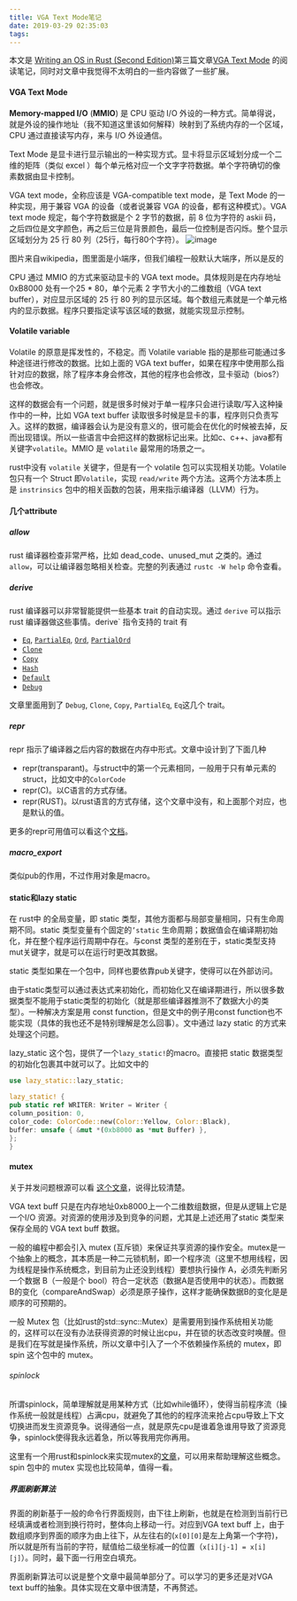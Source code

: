 ```yaml
---
title: VGA Text Mode笔记
date: 2019-03-29 02:35:03
tags:
---
```


本文是 [Writing an OS in Rust (Second Edition)](https://os.phil-opp.com/second-edition/)第三篇文章[VGA Text Mode](https://os.phil-opp.com/vga-text-mode/) 的阅读笔记，同时对文章中我觉得不太明白的一些内容做了一些扩展。

#### VGA Text Mode

**Memory-mapped I/O** (**MMIO**) 是 CPU 驱动 I/O 外设的一种方式。简单得说，就是外设的操作地址（我不知道这里该如何解释）映射到了系统内存的一个区域，CPU 通过直接读写内存，来与 I/O 外设通信。
<!--more-->
Text Mode 是显卡进行显示输出的一种实现方式。显卡将显示区域划分成一个二维的矩阵（类似 excel ）每个单元格对应一个文字字符数据。单个字符确切的像素数据由显卡控制。

VGA text mode，全称应该是 VGA-compatible text mode，是 Text Mode 的一种实现，用于兼容 VGA 的设备（或者说兼容 VGA 的设备，都有这种模式）。VGA text mode 规定，每个字符数据是个 2 字节的数据，前 8 位为字符的 askii 码，之后四位是文字颜色，再之后三位是背景颜色，最后一位控制是否闪烁。整个显示区域划分为 25 行 80 列（25行，每行80个字符）。 ![image](http://ww1.sinaimg.cn/large/0071ouepgy1g1gacwcic8j30yy03jjrc.jpg)

图片来自wikipedia，图里面是小端序，但我们编程一般默认大端序，所以是反的

CPU 通过 MMIO 的方式来驱动显卡的 VGA text mode。具体规则是在内存地址 0xB8000 处有一个25 * 80，单个元素 2 字节大小的二维数组（VGA text buffer），对应显示区域的 25 行 80 列的显示区域。每个数组元素就是一个单元格内的显示数据。程序只要指定读写该区域的数据，就能实现显示控制。

#### Volatile variable

Volatile 的原意是挥发性的，不稳定。而 Volatile variable 指的是那些可能通过多种途径进行修改的数据。比如上面的 VGA text buffer，如果在程序中使用那么指针对应的数据，除了程序本身会修改，其他的程序也会修改，显卡驱动（bios?）也会修改。

这样的数据会有一个问题，就是很多时候对于单一程序只会进行读取/写入这种操作中的一种，比如 VGA text buffer 读取很多时候是显卡的事，程序则只负责写入。这样的数据，编译器会认为是没有意义的，很可能会在优化的时候被去掉，反而出现错误。所以一些语言中会把这样的数据标记出来。比如c、c++、java都有关键字`volatile`。MMIO 是 `volatile` 最常用的场景之一。

rust中没有 `volatile` 关键字，但是有一个 volatile 包可以实现相关功能。Volatile 包只有一个 Struct 即`Volatile`，实现 `read/write` 两个方法。这两个方法本质上是 `instrinsics` 包中的相关函数的包装，用来指示编译器（LLVM）行为。

#### 几个attribute

##### allow

rust 编译器检查非常严格，比如 dead_code、unused_mut 之类的。通过 `allow`，可以让编译器忽略相关检查。完整的列表通过 `rustc -W help` 命令查看。

##### derive

rust 编译器可以非常智能提供一些基本 trait 的自动实现。通过 `derive` 可以指示 rust 编译器做这些事情。derive` 指令支持的 trait 有

- [`Eq`](https://doc.rust-lang.org/std/cmp/trait.Eq.html), [`PartialEq`](https://doc.rust-lang.org/std/cmp/trait.PartialEq.html), [`Ord`](https://doc.rust-lang.org/std/cmp/trait.Ord.html), [`PartialOrd`](https://doc.rust-lang.org/std/cmp/trait.PartialOrd.html)
- [`Clone`](https://doc.rust-lang.org/std/clone/trait.Clone.html)
- [`Copy`](https://doc.rust-lang.org/core/marker/trait.Copy.html)
- [`Hash`](https://doc.rust-lang.org/std/hash/trait.Hash.html)
- [`Default`](https://doc.rust-lang.org/std/default/trait.Default.html)
- [`Debug`](https://doc.rust-lang.org/std/fmt/trait.Debug.html)

文章里面用到了 `Debug`, `Clone`, `Copy`, `PartialEq`, `Eq`这几个 trait。

##### repr

repr 指示了编译器之后内容的数据在内存中形式。文章中设计到了下面几种

- repr(transparant)。与struct中的第一个元素相同，一般用于只有单元素的struct，比如文中的`ColorCode`
- repr(C)。以C语言的方式存储。
- repr(RUST)。以rust语言的方式存储，这个文章中没有，和上面那个对应，也是默认的值。

更多的repr可用值可以看这个[文档](https://doc.rust-lang.org/nomicon/other-reprs.html)。

##### macro_export

类似pub的作用，不过作用对象是macro。

#### static和lazy static

在 rust中 的全局变量，即 static 类型，其他方面都与局部变量相同，只有生命周期不同。static 类型变量有个固定的`’static` 生命周期；数据值会在编译期初始化，并在整个程序运行周期中存在。与const 类型的差别在于，static类型支持mut关键字，就是可以在运行时更改其数据。

static 类型如果在一个包中，同样也要依靠pub关键字，使得可以在外部访问。

由于static类型可以通过表达式来初始化，而初始化又在编译期进行，所以很多数据类型不能用于static类型的初始化（就是那些编译器推测不了数据大小的类型）。一种解决方案是用 const function，但是文中的例子用const function也不能实现（具体的我也还不是特别理解是怎么回事）。文中通过 lazy static 的方式来处理这个问题。

lazy_static 这个包，提供了一个`lazy_static!`的macro。直接把 static 数据类型的初始化包裹其中就可以了。比如文中的

```rust
use lazy_static::lazy_static;

lazy_static! {
pub static ref WRITER: Writer = Writer {
column_position: 0,
color_code: ColorCode::new(Color::Yellow, Color::Black),
buffer: unsafe { &mut *(0xb8000 as *mut Buffer) },
};
}

```



#### mutex

关于并发问题根源可以看 [这个文章](https://www.cnblogs.com/fanzhidongyzby/p/3654855.html)，说得比较清楚。

VGA text buff 只是在内存地址0xb8000上一个二维数组数据，但是从逻辑上它是一个I/O 资源。对资源的使用涉及到竞争的问题，尤其是上述还用了static 类型来保存全局的 VGA text buff 数据。

一般的编程中都会引入 mutex (互斥锁）来保证共享资源的操作安全。mutex是一个抽象上的概念，其本质是一种二元锁机制，即一个程序流（这里不想用线程，因为线程是操作系统概念，到目前为止还没到线程）要想执行操作 A，必须先判断另一个数据 B（一般是个 bool）符合一定状态（数据A是否使用中的状态）。而数据B的变化（compareAndSwap）必须是原子操作，这样才能确保数据B的变化是是顺序的可预期的。

一般 Mutex 包（比如rust的std::sync::Mutex）是需要用到操作系统相关功能的，这样可以在没有办法获得资源的时候让出cpu，并在锁的状态改变时唤醒。但是我们在写就是操作系统，所以文章中引入了一个不依赖操作系统的 mutex，即 spin 这个包中的 mutex。

###### spinlock

所谓spinlock，简单理解就是用某种方式（比如while循环），使得当前程序流（操作系统一般就是线程）占满cpu，就避免了其他的的程序流来抢占cpu导致上下文切换进而发生资源竞争。说得通俗一点，就是原先cpu是谁着急谁用导致了资源竞争，spinlock使得我永远着急，所以等我用完你再用。

这里有一个用rust和spinlock来实现mutex的[文章](https://zhuanlan.zhihu.com/p/47501027)，可以用来帮助理解这些概念。spin 包中的 mutex 实现也比较简单，值得一看。

##### 界面刷新算法

界面的刷新基于一般的命令行界面规则，由下往上刷新，也就是在检测到当前行已经填满或者检测到换行符时，整体向上移动一行。对应到VGA text buff 上，由于数组顺序到界面的顺序为由上往下，从左往右的(`x[0][0]`是左上角第一个字符)，所以就是所有当前的字符，赋值给二级坐标减一的位置（`x[i][j-1] = x[i][j]`）。同时，最下面一行用空白填充。

界面刷新算法可以说是整个文章中最简单部分了。可以学习的更多还是对VGA text buff的抽象。具体实现在文章中很清楚，不再赘述。